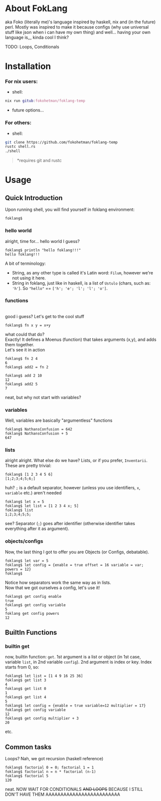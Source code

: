 # About FokLang
aka Foko (literally me)'s language inspired by haskell, nix and (in the future) perl. Mostly was inspired to make it because configs (why use universal stuff like json when i can have my own thing) and well... having your own language is,,, kinda cool I think?


TODO: Loops, Conditionals
# Installation
### For nix users:
* shell:
```nix
nix run gitub:fokohetman/foklang-temp
```
* future options...
### For others:
* shell:
```sh
git clone https://github.com/fokohetman/foklang-temp
rustc shell.rs
./shell
```
> *requires git and rustc

# Usage

## Quick Introduction
Upon running shell, you will find yourself in foklang environment:
```
foklang$ 
```
### hello world
alright, time for... hello world I guess?
```
foklang$ println "hello foklang!!!"
hello foklang!!!
```
A bit of terminology:
* String, as any other type is called it's Latin word: `Filum`, however we're not using it here. <br>
* String in foklang, just like in haskell, is a list of `Ustulo` (chars, such as: `'h'`). So `"hello"` == `['h'; 'e'; 'l'; 'l'; 'o']`.<br>
### functions
<br>good i guess? Let's get to the cool stuff
```
foklang$ fn x y = x+y
```
what could that do? <br>Exactly! It defines a Moenus (function) that takes arguments (x,y), and adds them together.
<br>Let's see it in action
```
foklang$ fn 2 4
6
foklang$ add2 = fn 2

foklang$ add 2 10
12
foklang$ add2 5
7
```
neat, but why not start with variables?
### variables
Well, variables are basically "argumentless" functions
```
foklang$ NathansConfusion = 642
foklang$ NathansConfusion + 5
647
```
### lists
alright alright. What else do we have?
Lists, or if you prefer, `Inventarii`. 
These are pretty trivial:
```
foklang$ [1 2 3 4 5 6]
[1;2;3;4;5;6;]
```
huh? `;` is a default separator, however (unless you use identifiers, `x`, `variable` etc.) aren't needed
```
foklang$ let x = 5
foklang$ let list = [1 2 3 4 x; 5]
foklang$ list
1;2;3;4;5;5;
```
see? Separator (`;`) goes after identifier (otherwise identifier takes everything after it as argument).<br>


### objects/configs
Now, the last thing I got to offer you are Objects (or Configs, debatable).
```
foklang$ let var = 5
foklang$ let config = {enable = true offset = 16 variable = var; powers = 12}
foklang$
```
Notice how separators work the same way as in lists.<br>
Now that we got ourselves a config, let's use it!
```
foklang$ get config enable
true
foklang$ get config variable
5
foklang get config powers
12
```



## BuiltIn Functions

### builtin get
now, builtin function: `get`. 1st argument is a list or object (in 1st case, variable `list`, in 2nd variable `config`). 2nd argument is index or key. Index starts from 0, so:
```
foklang$ let list = [1 4 9 16 25 36]
foklang$ get list 3
4
foklang$ get list 0
1
foklang$ get list 4
5
foklang$ let config = {enable = true variable=12 multiplier = 17}
foklang$ get config variable
12
foklang$ get config multiplier + 3
20
```
etc.

## Common tasks
Loops? Nah, we got recursion (haskell reference)
```
foklang$ factorial 0 = 0; factorial 1 = 1
foklang$ factorial n = n * factorial (n-1)
foklang$ factorial 5
120
```


neat. NOW WAIT FOR CONDITIONALS ~~AND LOOPS~~ BECAUSE I STILL DON'T HAVE THEM AAAAAAAAAAAAAAAAAAAAAAAAA
